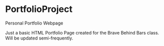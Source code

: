 # PortfolioProject
Personal Portfolio Webpage

Just a basic HTML Portfolio Page created for the Brave Behind Bars class. Will be updated semi-frequently. 

